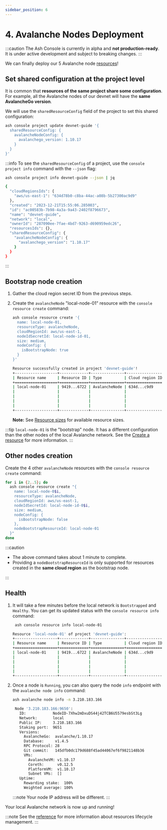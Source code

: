 ```yaml
---
sidebar_position: 6
---
```


# 4. Avalanche Nodes Deployment

:::caution
The Ash Console is currently in alpha and **not production-ready**. It is under active development and subject to breaking changes.
:::

We can finally deploy our 5 Avalanche node [resources](/docs/console/glossary#resource)!

## Set shared configuration at the project level

It is common that **resources of the same project share some configuration**. For example, all the Avalanche nodes of our devnet will have the **same AvalancheGo version**.

We will use the `sharedResourceConfig` field of the project to set this shared configuration:

```bash title="Command"
ash console project update devnet-guide '{
  sharedResourceConfig: {
    avalancheNodeConfig: {
      avalanchego_version: 1.10.17
    }
  }
}'
```

:::info
To see the `sharedResourceConfig` of a project, use the `console project info` command with the `--json` flag:

```bash title="Command"
ash console project info devnet-guide --json | jq
```

```bash title="Output"
{
  "cloudRegionsIds": {
    "aws/us-east-1": "634d78b0-c8ba-44ac-a08b-5b27300ac9d9"
  },
  "created": "2023-12-21T15:55:06.285003",
  "id": "ac00583b-7b98-4a3a-9a43-2402f8796673",
  "name": "devnet-guide",
  "network": "local",
  "ownerId": "287090ee-7fae-4bd7-9263-d690959edc26",
  "resourcesIds": {},
  "sharedResourceConfig": {
    "avalancheNodeConfig": {
      "avalanchego_version": "1.10.17"
    }
  }
}
```

:::

## Bootstrap node creation

1. Gather the cloud region secret ID from the previous steps.
2. Create the `avalancheNode` "local-node-01" resource with the `console resource create` command:

   ```bash title="Command"
   ash console resource create '{
     name: local-node-01,
     resourceType: avalancheNode,
     cloudRegionId: aws/us-east-1,
     nodeIdSecretId: local-node-id-01,
     size: medium,
     nodeConfig: {
       isBootstrapNode: true
     }
   }'
   ```

   ```bash title="Output"
   Resource successfully created in project 'devnet-guide'!
   +-------------------+-------------+---------------+-----------------+--------+------------------+---------+--------------------------+
   | Resource name     | Resource ID | Type          | Cloud region ID | Size   | Created at       | Status  | Resource specific        |
   +===================+=============+===============+=================+========+==================+=========+==========================+
   | local-node-01     | 9419...6722 | AvalancheNode | 634d...c9d9     | Medium | 2023-12-21T16:01 | Pending |  IP address   | None     |
   |                   |             |               |                 |        |                  |         |  Running      | false    |
   |                   |             |               |                 |        |                  |         |  Bootstrapped | [false]  |
   |                   |             |               |                 |        |                  |         |  Healthy      | [false]  |
   |                   |             |               |                 |        |                  |         |  Restart req. | false    |
   +-------------------+-------------+---------------+-----------------+--------+------------------+---------+--------------------------+
   ```

   **Note:** See [Resource sizes](/docs/console/reference/resource-management#resource-sizes) for available resource sizes.

:::tip
`local-node-01` is the "bootstrap" node. It has a different configuration than the other nodes of the local Avalanche network. See the [Create a resource](/docs/console/reference/resource-management#create-a-resource) for more information.
:::

## Other nodes creation

Create the 4 other `avalancheNode` resources with the `console resource create` command:

```bash title="Command"
for i in {2..5}; do
  ash console resource create "{
    name: local-node-0$i,
    resourceType: avalancheNode,
    cloudRegionId: aws/us-east-1,
    nodeIdSecretId: local-node-id-0$i,
    size: medium,
    nodeConfig: {
      isBootstrapNode: false
    },
    nodeBootstrapResourceId: local-node-01
  }"
done
```

:::caution

- The above command takes about 1 minute to complete.
- Providing a `nodeBootstrapResourceId` is only supported for resources created in the **same cloud region** as the bootstrap node.

:::

## Health

1. It will take a few minutes before the local network is `Bootstrapped` and `Healthy`. You can get its updated status with the `console resource info` command:

   ```bash title="Command"
    ash console resource info local-node-01
   ```

   ```bash title="Output"
   Resource 'local-node-01' of project 'devnet-guide':
   +-------------------+-------------+---------------+-----------------+--------+------------------+---------+--------------------------------+
   | Resource name     | Resource ID | Type          | Cloud region ID | Size   | Created at       | Status  | Resource specific              |
   +===================+=============+===============+=================+========+==================+=========+================================+
   | local-node-01     | 9419...6722 | AvalancheNode | 634d...c9d9     | Medium | 2023-12-21T16:01 | Running |  IP address   | 3.210.183.166  |
   |                   |             |               |                 |        |                  |         |  Running      | true           |
   |                   |             |               |                 |        |                  |         |  Bootstrapped | [false]        |
   |                   |             |               |                 |        |                  |         |  Healthy      | [false]        |
   |                   |             |               |                 |        |                  |         |  Restart req. | false          |
   +-------------------+-------------+---------------+-----------------+--------+------------------+---------+--------------------------------+
   ```

2. Once a node is `Running`, you can also query the node `info` endpoint with the `avalanche node info` command:

   ```bash title="Command"
   ash avalanche node info -n 3.210.183.166
   ```

   ```bash title="Output"
    Node '3.210.183.166:9650':
      ID:            NodeID-7Xhw2mDxuDS44j42TCB6U5579esbSt3Lg
      Network:       local
      Public IP:     3.210.183.166
      Staking port:  9651
      Versions:
        AvalancheGo:  avalanche/1.10.17
        Database:     v1.4.5
        RPC Protocol: 28
        Git commit:   145dfb0dc179d688f45ad44067ef6f9821148b36
        VMs:
          AvalancheVM: v1.10.17
          Coreth:      v0.12.5
          PlatformVM:  v1.10.17
          Subnet VMs:  []
      Uptime:
        Rewarding stake:  100%
        Weighted average: 100%
   ```

   :::note
   Your node IP address will be different.
   :::

Your local Avalanche network is now up and running!

:::note
See the [reference](/docs/console/reference/resource-management) for more information about resources lifecycle management.
:::
